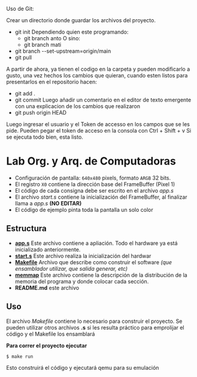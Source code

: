 Uso de Git:

Crear un directorio donde guardar los archivos del proyecto.
- git init
Dependiendo quien este programando:
	- git branch anto 
	O sino:
	- git branch mati
- git branch --set-upstream=origin/main
- git pull

A partir de ahora, ya tienen el codigo en la carpeta y pueden modificarlo a gusto, una vez hechos los cambios que quieran, cuando esten listos para presentarlos en el repositorio hacen:
- git add .
- git commit
Luego añadir un comentario en el editor de texto emergente con una explicacion de los cambios que realizaron
- git push origin HEAD

Luego ingresar el usuario y el Token de accesso en los campos que se les pide.
Pueden pegar el token de acceso en la consola con Ctrl + Shift + v
Si se ejecuta todo bien, esta listo.
# Lab Org. y Arq. de Computadoras

* Configuración de pantalla: `640x480` pixels, formato `ARGB` 32 bits.
* El registro `X0` contiene la dirección base del FrameBuffer (Pixel 1)
* El código de cada consigna debe ser escrito en el archivo _app.s_
* El archivo _start.s_ contiene la inicialización del FrameBuffer, al finalizar llama a _app.s_ **(NO EDITAR)**
* El código de ejemplo pinta toda la pantalla un solo color

## Estructura

* **[app.s](app.s)** Este archivo contiene a apliación. Todo el hardware ya está inicializado anteriormente.
* **[start.s](start.s)** Este archivo realiza la inicialización del hardwar
* **[Makefile](Makefile)** Archivo que describe como construir el software _(que ensamblador utilizar, que salida generar, etc)_
* **[memmap](memmap)** Este archivo contiene la descripción de la distribución de la memoria del programa y donde colocar cada sección.
* **README.md** este archivo

## Uso

El archivo _Makefile_ contiene lo necesario para construir el proyecto. Se pueden utilizar otros 
archivos **.s** si les resulta práctico para emprolijar el código y el Makefile los ensamblará

**Para correr el proyecto ejecutar**

```bash
$ make run
```
Esto construirá el código y ejecutará qemu para su emulación
